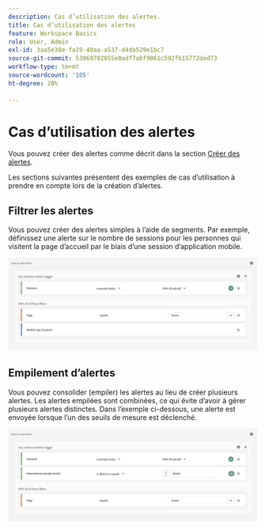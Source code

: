 ```yaml
---
description: Cas d’utilisation des alertes.
title: Cas d’utilisation des alertes
feature: Workspace Basics
role: User, Admin
exl-id: 3aa5e38e-fa19-40aa-a537-d4da529e1bc7
source-git-commit: 53069702055e0adf7abf9061c592fb15772ded73
workflow-type: tm+mt
source-wordcount: '105'
ht-degree: 20%

---
```


# Cas d’utilisation des alertes

Vous pouvez créer des alertes comme décrit dans la section [Créer des alertes](/help/components/c-intelligent-alerts/alert-builder.md).

Les sections suivantes présentent des exemples de cas d’utilisation à prendre en compte lors de la création d’alertes.

## Filtrer les alertes

Vous pouvez créer des alertes simples à l’aide de segments. Par exemple, définissez une alerte sur le nombre de sessions pour les personnes qui visitent la page d’accueil par le biais d’une session d’application mobile.


![](assets/alerts-example1.png)



## Empilement d’alertes

Vous pouvez consolider (empiler) les alertes au lieu de créer plusieurs alertes. Les alertes empilées sont combinées, ce qui évite d’avoir à gérer plusieurs alertes distinctes. Dans l’exemple ci-dessous, une alerte est envoyée lorsque l’un des seuils de mesure est déclenché.

![](assets/alerts-example2.png)
